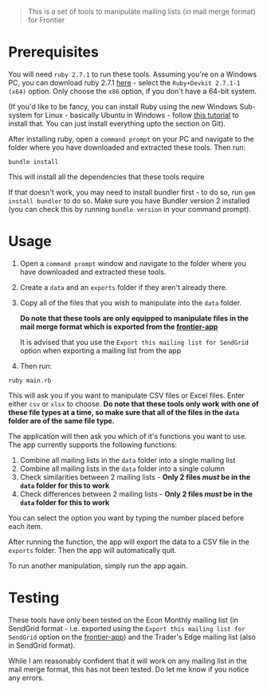 > This is a set of tools to manipulate mailing lists (in mail merge format) for Frontier

# Prerequisites
You will need `ruby 2.7.1` to run these tools. Assuming you're on a Windows PC, you can download ruby 2.7.1 [here](https://rubyinstaller.org/downloads/) - select the `Ruby+Devkit 2.7.1-1 (x64)` option. Only choose the `x86` option, if you don't have a 64-bit system.

(If you'd like to be fancy, you can install Ruby using the new Windows Sub-system for Linux - basically Ubuntu in Windows - follow [this tutorial](https://gorails.com/setup/windows/10) to install that. You can just install everything upto the section on Git).

After installing ruby, open a `command prompt` on your PC and navigate to the folder where you have downloaded and extracted these tools. Then run:

```
bundle install
```

This will install all the dependencies that these tools require

If that doesn't work, you may need to install bundler first - to do so, run `gem install bundler` to do so. Make sure you have Bundler version 2 installed (you can check this by running `bundle version` in your command prompt).

# Usage
1. Open a `command prompt` window and navigate to the folder where you have downloaded and extracted these tools.

2. Create a `data` and an `exports` folder if they aren't already there.

3. Copy all of the files that you wish to manipulate into the `data` folder. 

    **Do note that these tools are only equipped to manipulate files in the mail merge format which is exported from the [frontier-app](https://frontier-app.herokuapp.com/)**
    
    It is advised that you use the `Export this mailing list for SendGrid` option when exporting a mailing list from the app

3. Then run:

```
ruby main.rb
```

This will ask you if you want to manipulate CSV files or Excel files. Enter either `csv` or `xlsx` to choose. **Do note that these tools only work with one of these file types at a time, so make sure that all of the files in the `data` folder are of the same file type.**

The application will then ask you which of it's functions you want to use. The app currently supports the following functions:

1. Combine all mailing lists in the `data` folder into a single mailing list
2. Combine all mailing lists in the `data` folder into a single column
3. Check similarities between 2 mailing lists - **Only 2 files *must* be in the `data` folder for this to work**
4. Check differences between 2 mailing lists - **Only 2 files *must* be in the `data` folder for this to work**

You can select the option you want by typing the number placed before each item.

After running the function, the app will export the data to a CSV file in the `exports` folder. Then the app will automatically quit. 

To run another manipulation, simply run the app again.


# Testing
These tools have only been tested on the Econ Monthly mailing list (in SendGrid format - i.e. exported using the `Export this mailing list for SendGrid` option on the [frontier-app](https://frontier-app.herokuapp.com/)) and the Trader's Edge mailing list (also in SendGrid format).

While I am reasonably confident that it will work on any mailing list in the mail merge format, this has not been tested. Do let me know if you notice any errors.
